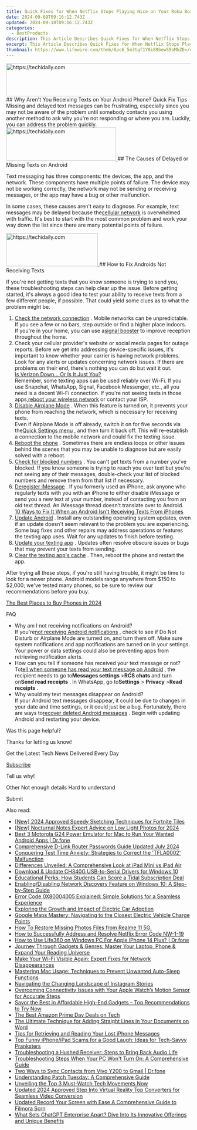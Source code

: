 ```yaml
---
title: Quick Fixes for When Netflix Stops Playing Nice on Your Roku Box
date: 2024-09-09T09:16:12.743Z
updated: 2024-09-10T09:16:12.743Z
categories:
  - BestProducts
description: This Article Describes Quick Fixes for When Netflix Stops Playing Nice on Your Roku Box
excerpt: This Article Describes Quick Fixes for When Netflix Stops Playing Nice on Your Roku Box
thumbnail: https://www.lifewire.com/thmb/6pc6_5e3tqf1Y0i89bewS9bMbZE=/400x300/filters:no_upscale():max_bytes(150000):strip_icc():format(webp)/how-to-stream-netflix-from-phone-to-tv-326f54cb21fe47ecbd45cf9f8b2a9f41.jpg
---
```


<!-- affiliate ads begin -->
<a href="https://ephamedtechinc.pxf.io/c/5597632/2136618/26400" target="_top" id="2136618">
  <img src="//a.impactradius-go.com/display-ad/26400-2136618" border="0" alt="https://techidaily.com" width="728" height="90"/>
</a>
<img height="0" width="0" src="https://ephamedtechinc.pxf.io/i/5597632/2136618/26400" style="position:absolute;visibility:hidden;" border="0" />
<!-- affiliate ads end -->
## Why Aren't You Receiving Texts on Your Android Phone? Quick Fix Tips
 Missing and delayed text messages can be frustrating, especially since you may not be aware of the problem until somebody contacts you using another method to ask why you're not responding or where you are. Luckily, you can address the problem quickly.

<!-- affiliate ads begin -->
<a href="https://wigfever.sjv.io/c/5597632/2005183/22899" target="_top" id="2005183">
  <img src="//a.impactradius-go.com/display-ad/22899-2005183" border="0" alt="https://techidaily.com" width="300" height="90"/>
</a>
<img height="0" width="0" src="https://wigfever.sjv.io/i/5597632/2005183/22899" style="position:absolute;visibility:hidden;" border="0" />
<!-- affiliate ads end -->
## The Causes of Delayed or Missing Texts on Android

 Text messaging has three components: the devices, the app, and the network. These components have multiple points of failure. The device may not be working correctly, the network may not be sending or receiving messages, or the app may have a bug or other malfunction.

 In some cases, these causes aren't easy to diagnose. For example, text messages may be delayed because the[cellular network](https://www.lifewire.com/how-does-a-mobile-network-work-2373338) is overwhelmed with traffic. It's best to start with the most common problem and work your way down the list since there are many potential points of failure.

<!-- affiliate ads begin -->
<a href="https://25home.pxf.io/c/5597632/2123472/16836" target="_top" id="2123472">
  <img src="//a.impactradius-go.com/display-ad/16836-2123472" border="0" alt="https://techidaily.com" width="250" height="90"/>
</a>
<img height="0" width="0" src="https://25home.pxf.io/i/5597632/2123472/16836" style="position:absolute;visibility:hidden;" border="0" />
<!-- affiliate ads end -->
## How to Fix Androids Not Receiving Texts

 If you're not getting texts that you know someone is trying to send you, these troubleshooting steps can help clear up the issue. Before getting started, it's always a good idea to test your ability to receive texts from a few different people, if possible. That could yield some clues as to what the problem might be.

1. [Check the network connection](https://www.lifewire.com/check-network-connection-status-of-wireless-devices-818268) . Mobile networks can be unpredictable. If you see a few or no bars, step outside or find a higher place indoors. If you're in your home, you can use a[signal booster](https://www.lifewire.com/cell-phone-signal-boosters-4148146) to improve reception throughout the home.
2. Check your cellular provider's website or social media pages for outage reports. Before we get into addressing device-specific issues, it's important to know whether your carrier is having network problems.  
 Look for any alerts or updates concerning network issues. If there are problems on their end, there's nothing you can do but wait it out.  
[Is Verizon Down... Or Is It Just You?](https://www.lifewire.com/is-verizon-down-or-is-it-just-you-5069423)  
 Remember, some texting apps can be used reliably over Wi-Fi. If you use Snapchat, WhatsApp, Signal, Facebook Messenger, etc., all you need is a decent Wi-Fi connection. If you're not seeing texts in those apps,[reboot your wireless network](https://www.lifewire.com/how-to-properly-restart-a-router-modem-2624570) or contact your ISP.
3. [Disable Airplane Mode](https://www.lifewire.com/turn-airplane-mode-on-or-off-on-android-5212172) . When this feature is turned on, it prevents your phone from reaching the network, which is necessary for receiving texts.  
 Even if Airplane Mode is off already, switch it on for five seconds via the[Quick Settings menu](https://www.lifewire.com/quick-settings-menu-android-4121299) , and then turn it back off. This will re-establish a connection to the mobile network and could fix the texting issue.
4. [Reboot the phone](https://www.lifewire.com/reboot-android-smartphone-or-tablet-4127180) . Sometimes there are endless loops or other issues behind the scenes that you may be unable to diagnose but are easily solved with a reboot.
5. [Check for blocked numbers](https://www.lifewire.com/how-to-unblock-a-number-android-phone-4161082) . You can't get texts from a number you've blocked. If you know someone is trying to reach you over text but you're not seeing any of their messages, double-check your list of blocked numbers and remove them from that list if necessary.
6. [Deregister iMessage](https://www.lifewire.com/fix-the-imessage-android-bug-with-this-free-tool-1999583) . If you formerly used an iPhone, ask anyone who regularly texts with you with an iPhone to either disable iMessage or send you a new text at your number, instead of contacting you from an old text thread. An iMessage thread doesn't translate over to Android.  
[10 Ways to Fix It When an Android Isn't Receiving Texts From iPhones](https://www.lifewire.com/fix-android-not-receiving-texts-from-iphone-7105489)
7. [Update Android](https://www.lifewire.com/update-your-android-os-121662) . Install any outstanding operating system updates, even if an update doesn't seem relevant to the problem you are experiencing. Some bug fixes and other repairs may address operations or features the texting app uses. Wait for any updates to finish before texting.
8. [Update your texting app](https://www.lifewire.com/update-apps-on-android-7106106) . Updates often resolve obscure issues or bugs that may prevent your texts from sending.
9. [Clear the texting app's cache](https://www.lifewire.com/clear-cache-android-4157780) . Then, reboot the phone and restart the app.

 After trying all these steps, if you're still having trouble, it might be time to look for a newer phone. Android models range anywhere from $150 to $2,000; we've tested many phones, so be sure to review our recommendations before you buy.  

[The Best Places to Buy Phones in 2024](https://www.lifewire.com/best-places-to-buy-cell-phones-580000)

 FAQ

* Why am I not receiving notifications on Android?  
 If you're[not receiving Android notifications](https://www.lifewire.com/how-to-fix-it-when-notifications-are-not-showing-up-on-android-5191032) , check to see if Do Not Disturb or Airplane Mode are turned on, and turn them off. Make sure system notifications and app notifications are turned on in your settings. Your power or data settings could also be preventing apps from retrieving notification alerts.
* How can you tell if someone has received your text message or not?  
 To[tell when someone has read your text message on Android](https://www.lifewire.com/read-my-text-message-4148206) , the recipient needs to go to**Messages settings** \>**RCS chats** and turn on**Send read receipts** . In WhatsApp, go to**Settings** \> **Privacy** \>**Read receipts** .
* Why would my text messages disappear on Android?  
 If your Android text messages disappear, it could be due to changes in your date and time settings, or it could just be a bug. Fortunately, there are ways to[recover deleted Android messages](https://www.lifewire.com/recover-deleted-texts-on-android-4174108) . Begin with updating Android and restarting your device.

Was this page helpful?

Thanks for letting us know!

 Get the Latest Tech News Delivered Every Day

[Subscribe](https://www.lifewire.com/#)

Tell us why!

 Other  Not enough details  Hard to understand

 Submit

<ins class="adsbygoogle"
     style="display:block"
     data-ad-format="autorelaxed"
     data-ad-client="ca-pub-7571918770474297"
     data-ad-slot="1223367746"></ins>



<ins class="adsbygoogle"
     style="display:block"
     data-ad-client="ca-pub-7571918770474297"
     data-ad-slot="8358498916"
     data-ad-format="auto"
     data-full-width-responsive="true"></ins>

<span class="atpl-alsoreadstyle">Also read:</span>
<div><ul>
<li><a href="https://youtube-sure.techidaily.com/024-approved-speedy-sketching-techniques-for-fortnite-tiles/"><u>[New] 2024 Approved Speedy Sketching Techniques for Fortnite Tiles</u></a></li>
<li><a href="https://desktop-recording.techidaily.com/new-nocturnal-notes-expert-advice-on-low-light-photos-for-2024/"><u>[New] Nocturnal Notes Expert Advice on Low Light Photos for 2024</u></a></li>
<li><a href="https://screen-mirror.techidaily.com/best-3-motorola-g24-power-emulator-for-mac-to-run-your-wanted-android-apps-drfone-by-drfone-android/"><u>Best 3 Motorola G24 Power Emulator for Mac to Run Your Wanted Android Apps | Dr.fone</u></a></li>
<li><a href="https://techno-recovery.techidaily.com/comprehensive-d-link-router-passwords-guide-updated-july-2024/"><u>Comprehensive D-Link Router Passwords Guide Updated July 2024</u></a></li>
<li><a href="https://program-issues.techidaily.com/conquering-test-time-anxiety-strategies-to-correct-the-tfla0002-malfunction/"><u>Conquering Test Time Anxiety: Strategies to Correct the 'TFLA0002' Malfunction</u></a></li>
<li><a href="https://techno-recovery.techidaily.com/differences-unveiled-a-comprehensive-look-at-ipad-mini-vs-ipad-air/"><u>Differences Unveiled: A Comprehensive Look at iPad Mini vs iPad Air</u></a></li>
<li><a href="https://win-amazing.techidaily.com/download-and-update-ch340g-usb-to-serial-drivers-for-windows-10/"><u>Download & Update CH340G USB-to-Serial Drivers for Windows 10</u></a></li>
<li><a href="https://techno-recovery.techidaily.com/educational-perks-how-students-can-score-a-tidal-subscription-deal/"><u>Educational Perks: How Students Can Score a Tidal Subscription Deal</u></a></li>
<li><a href="https://techno-recovery.techidaily.com/enablingdisabling-network-discovery-feature-on-windows-10-a-step-by-step-guide/"><u>Enabling/Disabling Network Discovery Feature on Windows 10: A Step-by-Step Guide</u></a></li>
<li><a href="https://techno-recovery.techidaily.com/error-code-0x80004005-explained-simple-solutions-for-a-seamless-experience/"><u>Error Code 0X80004005 Explained: Simple Solutions for a Seamless Experience</u></a></li>
<li><a href="https://techno-recovery.techidaily.com/1722858827188-exploring-the-growth-and-impact-of-electric-car-adoption/"><u>Exploring the Growth and Impact of Electric Car Adoption</u></a></li>
<li><a href="https://techno-recovery.techidaily.com/google-maps-mastery-navigating-to-the-closest-electric-vehicle-charge-points/"><u>Google Maps Mastery: Navigating to the Closest Electric Vehicle Charge Points</u></a></li>
<li><a href="https://blog-min.techidaily.com/how-to-restore-missing-photos-files-from-realme-11-5g-by-fonelab-android-recover-photos/"><u>How To Restore Missing Photos Files from Realme 11 5G.</u></a></li>
<li><a href="https://techno-recovery.techidaily.com/how-to-successfully-address-and-resolve-netflix-error-code-nw-1-19/"><u>How to Successfully Address and Resolve Netflix Error Code NW-1-19</u></a></li>
<li><a href="https://change-location.techidaily.com/how-to-use-life360-on-windows-pc-for-apple-iphone-14-plus-drfone-by-drfone-virtual-ios/"><u>How to Use Life360 on Windows PC For Apple iPhone 14 Plus? | Dr.fone</u></a></li>
<li><a href="https://techno-recovery.techidaily.com/1722900256798-journey-through-gadgets-and-genres-master-your-laptop-phone-and-expand-your-reading-universe/"><u>Journey Through Gadgets & Genres: Master Your Laptop, Phone & Expand Your Reading Universe</u></a></li>
<li><a href="https://techno-recovery.techidaily.com/make-your-wi-fi-visible-again-expert-fixes-for-network-disappearances/"><u>Make Your Wi-Fi Visible Again: Expert Fixes for Network Disappearances</u></a></li>
<li><a href="https://techno-recovery.techidaily.com/mastering-mac-usage-techniques-to-prevent-unwanted-auto-sleep-functions/"><u>Mastering Mac Usage: Techniques to Prevent Unwanted Auto-Sleep Functions</u></a></li>
<li><a href="https://instagram-video-recordings.techidaily.com/navigating-the-changing-landscape-of-instagram-stories/"><u>Navigating the Changing Landscape of Instagram Stories</u></a></li>
<li><a href="https://techno-recovery.techidaily.com/overcoming-connectivity-issues-with-your-apple-watchs-motion-sensor-for-accurate-steps/"><u>Overcoming Connectivity Issues with Your Apple Watch’s Motion Sensor for Accurate Steps</u></a></li>
<li><a href="https://techno-recovery.techidaily.com/savor-the-best-in-affordable-high-end-gadgets-top-recommendations-to-try-now/"><u>Savor the Best in Affordable High-End Gadgets – Top Recommendations to Try Now</u></a></li>
<li><a href="https://techno-recovery.techidaily.com/the-best-amazon-prime-day-deals-on-tech/"><u>The Best Amazon Prime Day Deals on Tech</u></a></li>
<li><a href="https://techno-recovery.techidaily.com/the-ultimate-technique-for-adding-straight-lines-in-your-documents-on-word/"><u>The Ultimate Technique for Adding Straight Lines in Your Documents on Word</u></a></li>
<li><a href="https://techno-recovery.techidaily.com/tips-for-retrieving-and-reading-your-lost-iphone-messages/"><u>Tips for Retrieving and Reading Your Lost iPhone Messages</u></a></li>
<li><a href="https://techno-recovery.techidaily.com/top-funny-iphoneipad-scams-for-a-good-laugh-ideas-for-tech-savvy-pranksters/"><u>Top Funny iPhone/iPad Scams for a Good Laugh: Ideas for Tech-Savvy Pranksters</u></a></li>
<li><a href="https://techno-recovery.techidaily.com/troubleshooting-a-hushed-receiver-steps-to-bring-back-audio-life/"><u>Troubleshooting a Hushed Receiver: Steps to Bring Back Audio Life</u></a></li>
<li><a href="https://techno-recovery.techidaily.com/troubleshooting-steps-when-your-pc-wont-turn-on-a-comprehensive-guide/"><u>Troubleshooting Steps When Your PC Won't Turn On: A Comprehensive Guide</u></a></li>
<li><a href="https://android-transfer.techidaily.com/two-ways-to-sync-contacts-from-vivo-y200-to-gmail-drfone-by-drfone-transfer-from-android-transfer-from-android/"><u>Two Ways to Sync Contacts from Vivo Y200 to Gmail | Dr.fone</u></a></li>
<li><a href="https://techno-recovery.techidaily.com/understanding-patch-tuesday-a-comprehensive-guide/"><u>Understanding Patch Tuesday: A Comprehensive Guide</u></a></li>
<li><a href="https://techno-recovery.techidaily.com/unveiling-the-top-3-must-watch-tech-movements-now/"><u>Unveiling the Top 3 Must-Watch Tech Movements Now</u></a></li>
<li><a href="https://ai-video-apps.techidaily.com/updated-2024-approved-step-into-virtual-reality-top-converters-for-seamless-video-conversion/"><u>Updated 2024 Approved Step Into Virtual Reality Top Converters for Seamless Video Conversion</u></a></li>
<li><a href="https://ai-video-apps.techidaily.com/updated-record-your-screen-with-ease-a-comprehensive-guide-to-filmora-scrn/"><u>Updated Record Your Screen with Ease A Comprehensive Guide to Filmora Scrn</u></a></li>
<li><a href="https://tech-revival.techidaily.com/what-sets-chatgpt-enterprise-apart-dive-into-its-innovative-offerings-and-unique-benefits/"><u>What Sets ChatGPT Enterprise Apart? Dive Into Its Innovative Offerings and Unique Benefits</u></a></li>
</ul></div>
